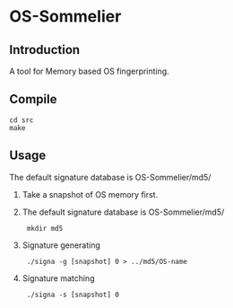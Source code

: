 OS-Sommelier
============

Introduction
------------
A tool for Memory based OS fingerprinting.

Compile
-----------

    cd src
    make

Usage
-----------
The default signature database is OS-Sommelier/md5/

1. Take a snapshot of OS memory first.

2. The default signature database is OS-Sommelier/md5/

        mkdir md5

3. Signature generating

        ./signa -g [snapshot] 0 > ../md5/OS-name

4. Signature matching

        ./signa -s [snapshot] 0
